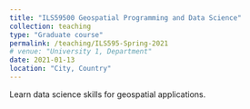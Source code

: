 ```yaml
---
title: "ILS59500 Geospatial Programming and Data Science"
collection: teaching
type: "Graduate course"
permalink: /teaching/ILS595-Spring-2021
# venue: "University 1, Department"
date: 2021-01-13
location: "City, Country"
---
```


Learn data science skills for geospatial applications.


